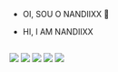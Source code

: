 - OI, SOU O NANDIIXX 🤗
- HI, I AM NANDIIXX

   ##
 
<div> 
  <a href="https://www.youtube.com/channel/UCJUq5KbYxUjSfzxzS-eojyw" target="_blank"><img src="https://img.shields.io/badge/YouTube-FF0000?style=for-the-badge&logo=youtube&logoColor=white" target="_blank"></a>
  <a href="https://instagram.com/hernandiixx" target="_blank"><img src="https://img.shields.io/badge/-Instagram-%23E4405F?style=for-the-badge&logo=instagram&logoColor=white" target="_blank"></a>
 	<a href="https://www.google.com.br/search?q=nandiixx%230531&sxsrf=ALiCzsb-_RJEubq4hU1RshP5Incu9_Zfzg%3A1657147661047&source=hp&ei=DRHGYq4sz_bWxA-YuKWoDw&iflsig=AJiK0e8AAAAAYsYfHcI_byQ-F_SH4FemQYP57IQJ9N_i&ved=0ahUKEwju5rKNrOX4AhVPu5UCHRhcCfUQ4dUDCAc&uact=5&oq=nandiixx%230531&gs_lcp=Cgdnd3Mtd2l6EAM6BwgjEOoCECc6BAgjECc6EQguEIAEELEDEIMBEMcBENEDOgsIABCABBCxAxCDAToICAAQgAQQsQM6CAguEIAEELEDOgsILhCABBCxAxCDAToECAAQQzoRCC4QgAQQsQMQgwEQxwEQowI6CgguELEDENQCEEM6DgguEIAEELEDEIMBENQCOgUILhCABDoHCC4QsQMQQzoHCAAQsQMQQzoHCC4Q1AIQQzoECC4QQzoKCC4QxwEQ0QMQQzoMCC4QxwEQowIQChBDOgYIABAKEEM6DgguEIAEELEDEMcBEK8BOgUIABCABDoHCC4QgAQQCjoLCC4QgAQQxwEQrwE6CgguELEDEIMBEAo6CAguEIAEENQCOgoIABCxAxCDARAKOggIABCxAxCDAToHCAAQsQMQDToECAAQDToKCC4QsQMQ1AIQDToHCC4QsQMQDToECC4QDToKCC4QxwEQrwEQDVD_BFi6N2CYOmgHcAB4AYABkwGIAcQRkgEEMi4xN5gBAKABAbABCg&sclient=gws-wiz" target="_blank"><img src="https://img.shields.io/badge/Twitch-9146FF?style=for-the-badge&logo=twitch&logoColor=white" target="_blank"></a>
 <a href="https://www.discord.gg/nandiixx#0531" target="_blank"><img src="https://img.shields.io/badge/Discord-7289DA?style=for-the-badge&logo=discord&logoColor=white" target="_blank"></a> 
  <a href = "mailto:sednanreh.nandes@gmail.com"><img src="https://img.shields.io/badge/-Gmail-%23333?style=for-the-badge&logo=gmail&logoColor=white" target="_blank"></a>
 

</div>
